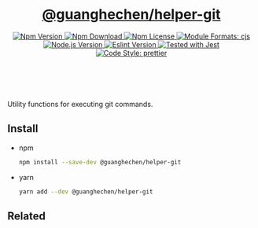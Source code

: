 <header>
  <h1 align="center">
    <a href="https://github.com/guanghechen/node-scaffolds/tree/@guanghechen/helper-git@5.0.5/packages/helper-git#readme">@guanghechen/helper-git</a>
  </h1>
  <div align="center">
    <a href="https://www.npmjs.com/package/@guanghechen/helper-git">
      <img
        alt="Npm Version"
        src="https://img.shields.io/npm/v/@guanghechen/helper-git.svg"
      />
    </a>
    <a href="https://www.npmjs.com/package/@guanghechen/helper-git">
      <img
        alt="Npm Download"
        src="https://img.shields.io/npm/dm/@guanghechen/helper-git.svg"
      />
    </a>
    <a href="https://www.npmjs.com/package/@guanghechen/helper-git">
      <img
        alt="Npm License"
        src="https://img.shields.io/npm/l/@guanghechen/helper-git.svg"
      />
    </a>
    <a href="#install">
      <img
        alt="Module Formats: cjs"
        src="https://img.shields.io/badge/module_formats-cjs-green.svg"
      />
    </a>
    <a href="https://github.com/nodejs/node">
      <img
        alt="Node.js Version"
        src="https://img.shields.io/node/v/@guanghechen/helper-git"
      />
    </a>
    <a href="https://github.com/facebook/jest">
      <img
        alt="Eslint Version"
        src="https://img.shields.io/npm/dependency-version/@guanghechen/helper-git/peer/jest"
      />
    </a>
    <a href="https://github.com/facebook/jest">
      <img
        alt="Tested with Jest"
        src="https://img.shields.io/badge/tested_with-jest-9c465e.svg"
      />
    </a>
    <a href="https://github.com/prettier/prettier">
      <img
        alt="Code Style: prettier"
        src="https://img.shields.io/badge/code_style-prettier-ff69b4.svg?style=flat-square"
      />
    </a>
  </div>
</header>
<br/>


Utility functions for executing git commands.

## Install

* npm

  ```bash
  npm install --save-dev @guanghechen/helper-git
  ```

* yarn

  ```bash
  yarn add --dev @guanghechen/helper-git
  ```


## Related


[homepage]: https://github.com/guanghechen/node-scaffolds/tree/@guanghechen/helper-git@5.0.5/packages/helper-git#readme
